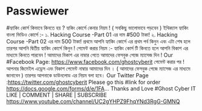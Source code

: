 # Passwiewer
#হ্যাকিং কোর্স কিভাবে কিনতে হয় ? হ্যকিং কোর্সে কেনার নিয়ম ! ( সবকিছু ভালোভাবে পড়বেন ) ইথিক্যাল হ্যাকিং বাংলা ভিডিও কোর্সে :- ১. Hacking Course -Part 01 এর দাম #500 টাকা! ২. Hacking Course -Part 02 এর দাম 500 টাকা! প্রথমে আপনি হ্যাকিং কোর্সে এর প্রথম পর্ব কিনুন এবং এটা শেষ হলে তারপর আপনি দ্বিতীয় হ্যাকিং কোর্সে কিনুন ! পেমেন্ট করার নিয়ম :- হ্যাকিং কোর্স টি কিনতে হলে আপনি বিকাশ এর মাধ্যমে কিনতে পারবেন ! আমাদের বিকাশ এর নাম্বার পেতে আমাদের ফেসবুক পেজে ম্যাসেজ দিন ! Our #Facebook Page: https://www.facebook.com/ghostcyberit পেমেন্ট করার পর ! আপনার জিমেইল এড্রেস এবং বিকাশ পেমেন্ট নাম্বার আমাদের দিন । ( আমাদের ফেসবুক পেজে ম্যাসেজ এর মাধ্যমে জানাবেন ) তারপর আপনাকে ডাউনলোড এর নিয়ম বলা হবে। Our Twitter Page :https://twitter.com/ghostcyberit Please go this #link for order https://docs.google.com/forms/d/e/1FA... Thanks and Love #Ghost Cyber IT LIKE | COMMENT | SHARE | SUBSCRIBE https://www.youtube.com/channel/UC2gYHPZ9FhqYNd3RgG-GMNQ
